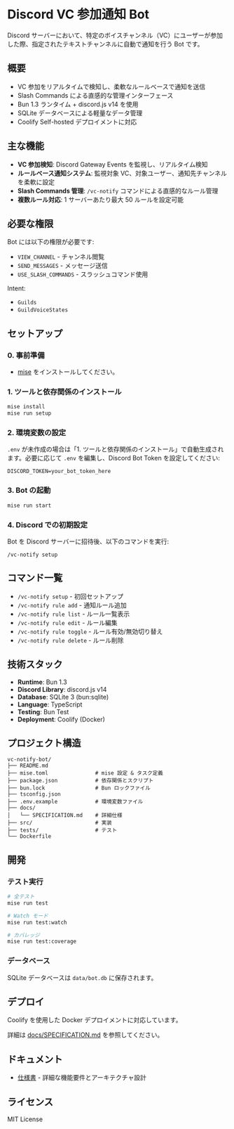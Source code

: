 # Discord VC 参加通知 Bot

Discord サーバーにおいて、特定のボイスチャンネル（VC）にユーザーが参加した際、指定されたテキストチャンネルに自動で通知を行う Bot です。

## 概要

- VC 参加をリアルタイムで検知し、柔軟なルールベースで通知を送信
- Slash Commands による直感的な管理インターフェース
- Bun 1.3 ランタイム + discord.js v14 を使用
- SQLite データベースによる軽量なデータ管理
- Coolify Self-hosted デプロイメントに対応

## 主な機能

- **VC 参加検知**: Discord Gateway Events を監視し、リアルタイム検知
- **ルールベース通知システム**: 監視対象 VC、対象ユーザー、通知先チャンネルを柔軟に設定
- **Slash Commands 管理**: `/vc-notify` コマンドによる直感的なルール管理
- **複数ルール対応**: 1 サーバーあたり最大 50 ルールを設定可能

## 必要な権限

Bot には以下の権限が必要です:

- `VIEW_CHANNEL` - チャンネル閲覧
- `SEND_MESSAGES` - メッセージ送信
- `USE_SLASH_COMMANDS` - スラッシュコマンド使用

Intent:

- `Guilds`
- `GuildVoiceStates`

## セットアップ

### 0. 事前準備

- [mise](https://mise.jdx.dev/) をインストールしてください。

### 1. ツールと依存関係のインストール

```bash
mise install
mise run setup
```

### 2. 環境変数の設定

`.env` が未作成の場合は「1. ツールと依存関係のインストール」で自動生成されます。必要に応じて `.env` を編集し、Discord Bot Token を設定してください:

```env
DISCORD_TOKEN=your_bot_token_here
```

### 3. Bot の起動

```bash
mise run start
```

### 4. Discord での初期設定

Bot を Discord サーバーに招待後、以下のコマンドを実行:

```text
/vc-notify setup
```

## コマンド一覧

- `/vc-notify setup` - 初回セットアップ
- `/vc-notify rule add` - 通知ルール追加
- `/vc-notify rule list` - ルール一覧表示
- `/vc-notify rule edit` - ルール編集
- `/vc-notify rule toggle` - ルール有効/無効切り替え
- `/vc-notify rule delete` - ルール削除

## 技術スタック

- **Runtime**: Bun 1.3
- **Discord Library**: discord.js v14
- **Database**: SQLite 3 (bun:sqlite)
- **Language**: TypeScript
- **Testing**: Bun Test
- **Deployment**: Coolify (Docker)

## プロジェクト構造

```text
vc-notify-bot/
├── README.md
├── mise.toml               # mise 設定 & タスク定義
├── package.json            # 依存関係とスクリプト
├── bun.lock                # Bun ロックファイル
├── tsconfig.json
├── .env.example            # 環境変数ファイル
├── docs/
│   └── SPECIFICATION.md    # 詳細仕様
├── src/                    # 実装
├── tests/                  # テスト
└── Dockerfile
```

## 開発

### テスト実行

```bash
# 全テスト
mise run test

# Watch モード
mise run test:watch

# カバレッジ
mise run test:coverage
```

### データベース

SQLite データベースは `data/bot.db` に保存されます。

## デプロイ

Coolify を使用した Docker デプロイメントに対応しています。

詳細は [docs/SPECIFICATION.md](docs/SPECIFICATION.md) を参照してください。

## ドキュメント

- [仕様書](docs/SPECIFICATION.md) - 詳細な機能要件とアーキテクチャ設計

## ライセンス

MIT License
